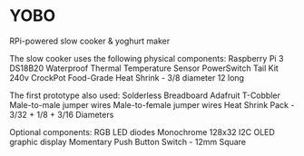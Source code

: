 # YOBO
RPi-powered slow cooker &amp; yoghurt maker

The slow cooker uses the following physical components:
  Raspberry Pi 3 
  DS18B20 Waterproof Thermal Temperature Sensor
  PowerSwitch Tail Kit 240v
  CrockPot
  Food-Grade Heat Shrink - 3/8 diameter 12 long
  
The first prototype also used:
  Solderless Breadboard
  Adafruit T-Cobbler
  Male-to-male jumper wires
  Male-to-female jumper wires
  Heat Shrink Pack - 3/32 + 1/8 + 3/16 Diameters
   
Optional components:
  RGB LED diodes
  Monochrome 128x32 I2C OLED graphic display
  Momentary Push Button Switch - 12mm Square
  


